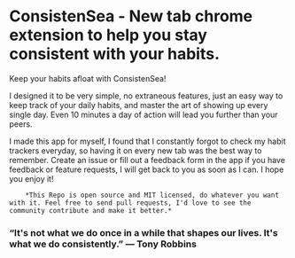 # ConsistenSea - New tab chrome extension to help you stay consistent with your habits.

 Keep your habits afloat with ConsistenSea!

I designed it to be very simple, no extraneous
              features, just an easy way to keep track of your daily habits, and
              master the art of showing up every single day. Even 10 minutes a
              day of action will lead you further than your peers.

 I made this app for myself, I found that I constantly forgot to
              check my habit trackers everyday, so having it on every new tab
              was the best way to remember. Create an issue or fill out a feedback form in the app if
              you have feedback or feature requests, I will get back to you as
              soon as I can. I hope you enjoy it!

        *This Repo is open source and MIT licensed, do whatever you want with it. Feel free to send pull requests, I'd love to see the community contribute and make it better.*

###  “It's not what we do once in a while that shapes our lives. It's what we do consistently.” ― Tony Robbins
